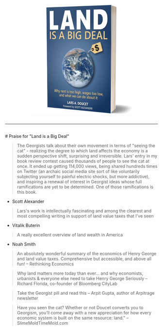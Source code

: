 <img src="content/images/softbook.png" style="max-width:67%; display:block; margin:auto;">
<br>
<hr>
<br>
# Praise for "Land is a Big Deal"

> The Georgists talk about their own movement in terms of "seeing the cat" - realizing the degree to which land affects the economy is a sudden perspective shift, surprising and irreversible. Lars' entry in my book review contest caused thousands of people to see the cat at once. It ended up getting 114,000 views, being shared hundreds times on Twitter (an archaic social media site sort of like voluntarily subjecting yourself to painful electric shocks, but more addictive), and inspiring a renewal of interest in Georgist ideas whose full ramifications are yet to be determined. One of those ramifications is this book.
- Scott Alexander

> Lars's work is intellectually fascinating and among the clearest and most compelling writing in support of land value taxes that I've seen
- Vitalik Buterin

> A really excellent overview of land wealth in America
- Noah Smith

> An absolutely wonderful summary of the economics of Henry George and land value taxes. Comprehensive but accessible, and above all fun!
– Rethinking Economics

> Why land matters more today than ever… and why economists, urbanists & everyone else need to take Henry George Seriously
– Richard Florida, co-founder of Bloomberg CityLab 

> Take the Georgist pill and read this 
– Arpit Gupta, author of Arpitrage newsletter

> Have you seen the cat? Whether or not Doucet converts you to Georgism, you’ll come away with a new appreciation for how every economic system is built on the same resource: land."
– SlimeMoldTimeMold.com

